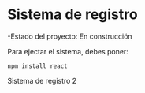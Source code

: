 <h1>Sistema de registro</h1>

-Estado del proyecto: En construcción

Para ejectar el sistema, debes poner:

```npm install react```

Sistema de registro 2
